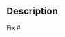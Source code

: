 ## Description
<!-- Please include a summary of the fix and context. -->  

Fix #
<!-- Delete "Fix #" if it doesn't relate to your PR or specify the issue number you are going to fix (e. g. Fix #1234). -->
